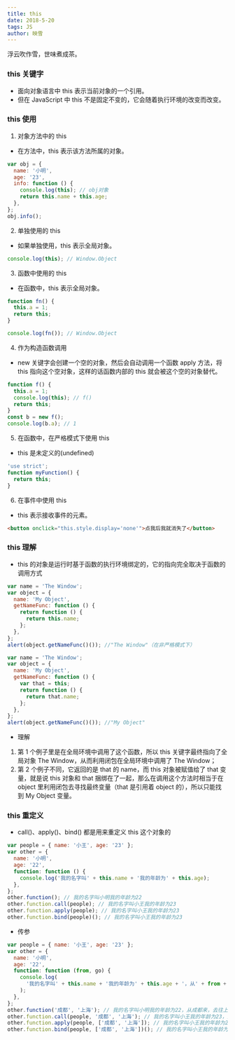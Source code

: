 ```yaml
---
title: this
date: 2018-5-20
tags: JS
author: 映雪
---
```


浮云吹作雪，世味煮成茶。

<!--more-->

### this 关键字

- 面向对象语言中 this 表示当前对象的一个引用。
- 但在 JavaScript 中 this 不是固定不变的，它会随着执行环境的改变而改变。

### this 使用

1.  对象方法中的 this

- 在方法中，this 表示该方法所属的对象。

```js
var obj = {
  name: '小明',
  age: '23',
  info: function () {
    console.log(this); // obj对象
    return this.name + this.age;
  },
};
obj.info();
```

2. 单独使用的 this

- 如果单独使用，this 表示全局对象。

```js
console.log(this); // Window.Object
```

3. 函数中使用的 this

- 在函数中，this 表示全局对象。

```js
function fn() {
  this.a = 1;
  return this;
}

console.log(fn()); // Window.Object
```

4. 作为构造函数调用

- new 关键字会创建一个空的对象，然后会自动调用一个函数 apply 方法，将 this 指向这个空对象，这样的话函数内部的 this 就会被这个空的对象替代。

```js
function f() {
  this.a = 1;
  console.log(this); // f()
  return this;
}
const b = new f();
console.log(b.a); // 1
```

5. 在函数中，在严格模式下使用 this

- this 是未定义的(undefined)

```js
'use strict';
function myFunction() {
  return this;
}
```

6. 在事件中使用 this

- this 表示接收事件的元素。

```html
<button onclick="this.style.display='none'">点我后我就消失了</button>
```

### this 理解

- this 的对象是运行时基于函数的执行环境绑定的，它的指向完全取决于函数的调用方式

```js
var name = 'The Window';
var object = {
  name: 'My Object',
  getNameFunc: function () {
    return function () {
      return this.name;
    };
  },
};
alert(object.getNameFunc()()); //"The Window"（在非严格模式下）
```

```js
var name = 'The Window';
var object = {
  name: 'My Object',
  getNameFunc: function () {
    var that = this;
    return function () {
      return that.name;
    };
  },
};
alert(object.getNameFunc()()); //"My Object"
```

- 理解

1. 第 1 个例子里是在全局环境中调用了这个函数，所以 this 关键字最终指向了全局对象 The Window，从而利用闭包在全局环境中调用了 The Window；
2. 第 2 个例子不同，它返回的是 that 的 name，而 this 对象被赋值给了 that 变量，就是说 this 对象和 that 捆绑在了一起，那么在调用这个方法时相当于在 object 里利用闭包去寻找最终变量（that 是引用着 object 的），所以只能找到 My Object 变量。

### this 重定义

- call()、apply()、bind() 都是用来重定义 this 这个对象的

```js
var people = { name: '小王', age: '23' };
var other = {
  name: '小明',
  age: '22',
  function: function () {
    console.log('我的名字叫' + this.name + '我的年龄为' + this.age);
  },
};
other.function(); // 我的名字叫小明我的年龄为22
other.function.call(people); // 我的名字叫小王我的年龄为23
other.function.apply(people); // 我的名字叫小王我的年龄为23
other.function.bind(people)(); // 我的名字叫小王我的年龄为23
```

- 传参

```js
var people = { name: '小王', age: '23' };
var other = {
  name: '小明',
  age: '22',
  function: function (from, go) {
    console.log(
      '我的名字叫' + this.name + '我的年龄为' + this.age + '，从' + from + '来，去往' + go,
    );
  },
};
other.function('成都', '上海'); // 我的名字叫小明我的年龄为22，从成都来，去往上海
other.function.call(people, '成都', '上海'); // 我的名字叫小王我的年龄为23，从成都来，去往上海
other.function.apply(people, ['成都', '上海']); // 我的名字叫小王我的年龄为23，从成都来，去往上海
other.function.bind(people, ['成都', '上海'])(); // 我的名字叫小王我的年龄为23，从成都,上海来，去往undefined
```
